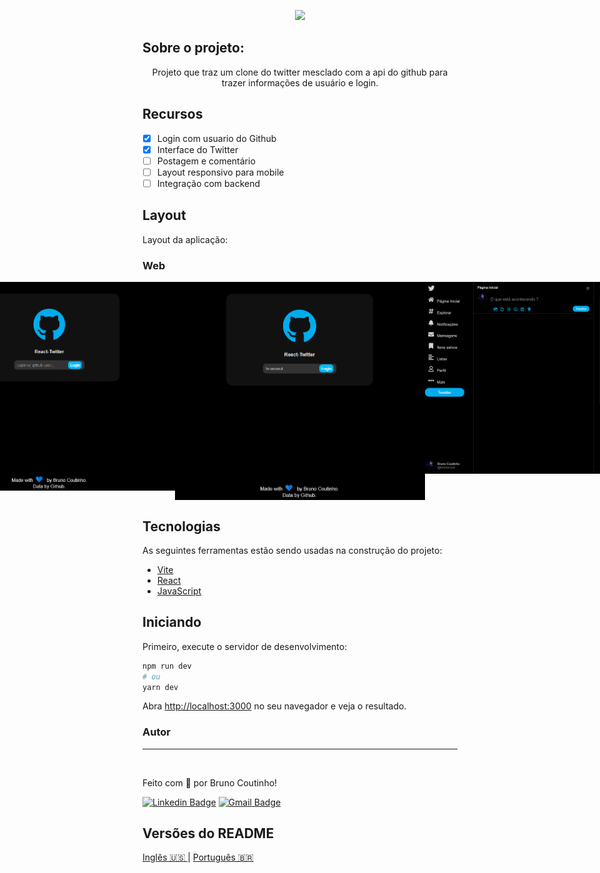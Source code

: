 <p align="center">
  <img src="https://img.shields.io/static/v1?label=React-Twitter&message=em%20constru%C3%A7%C3%A3o&color=informational&style=for-the-badge&logo=ghost"/>
</p>

## Sobre o projeto:

<p align="center">Projeto que traz um clone do twitter mesclado com a api do github para trazer informações de usuário e login.</p>

## Recursos

- [x] Login com usuario do Github
- [x] Interface do Twitter
- [ ] Postagem e comentário
- [ ] Layout responsivo para mobile
- [ ] Integração com backend

## Layout

Layout da aplicação:

 ### Web

<p align="center" style="display: flex; align-items: flex-start; justify-content: center;">
  <img alt="Login" title="#Login" src="./assets/toreadme/screen1.png" width="400px">
  <img alt="Login" title="#Login" src="./assets/toreadme/screen2.png" width="400px">
  <img alt="TwitterInterface" title="#TwitterInterface" src="./assets/toreadme/screen3.png" width="400px">
</p>


## Tecnologias

As seguintes ferramentas estão sendo usadas na construção do projeto:

- [Vite](https://vitejs.dev/)
- [React](https://pt-br.reactjs.org/)
- [JavaScript](https://developer.mozilla.org/pt-BR/docs/Learn/Getting_started_with_the_web/JavaScript_basics)

## Iniciando

Primeiro, execute o servidor de desenvolvimento:

```bash
npm run dev
# ou
yarn dev
```

Abra [http://localhost:3000](http://localhost:3000) no seu navegador e veja o resultado.

### Autor
---

<a href="https://github.com/brunocout">
 <img style="border-radius: 50%;" src="https://avatars.githubusercontent.com/u/64153944?s=400&u=097e306bac1827a4a75841f10059ea87402bd83b&v=4" width="100px;" alt=""/>
 <br />
</a>

Feito com 💙 por Bruno Coutinho!

[![Linkedin Badge](https://img.shields.io/badge/-brunocout-blue?style=flat-square&logo=Linkedin&logoColor=white&link=https://www.linkedin.com/in/brunocout/)](https://www.linkedin.com/in/brunocout/) 
[![Gmail Badge](https://img.shields.io/badge/-iambrunocout@gmail.com-c14438?style=flat-square&logo=Gmail&logoColor=white&link=mailto:iambrunocout@gmail.com)](mailto:iambrunocout@gmail.com)

##  Versões do README

[ Inglês 🇺🇸 ](./README.md) | [Português 🇧🇷](./README-br.md) 